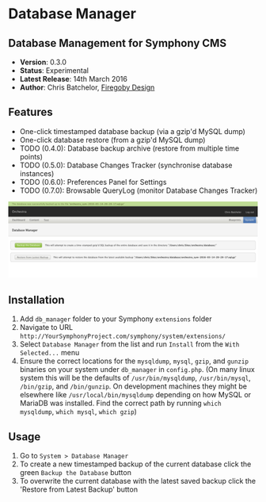# Database Manager

## Database Management for Symphony CMS

 - **Version**: 0.3.0
 - **Status**: Experimental
 - **Latest Release**: 14th March 2016
 - **Author**: Chris Batchelor, [Firegoby Design](http://firegoby.com/) 

## Features

 - One-click timestamped database backup (via a gzip'd MySQL dump)
 - One-click database restore (from a gzip'd MySQL dump)
 - TODO (0.4.0): Database backup archive (restore from multiple time points)
 - TODO (0.5.0): Database Changes Tracker (synchronise database instances)
 - TODO (0.6.0): Preferences Panel for Settings
 - TODO (0.7.0): Browsable QueryLog (monitor Database Changes Tracker)

![Database Manager UI](/screenshots/ui.png)

## Installation

1. Add `db_manager` folder to your Symphony `extensions` folder
2. Navigate to URL `http://YourSymphonyProject.com/symphony/system/extensions/`
3. Select `Database Manager` from the list and run `Install` from the `With Selected...` menu
4. Ensure the correct locations for the `mysqldump`, `mysql`, `gzip`, and `gunzip` binaries on your system under `db_manager` in `config.php`. (On many linux system this will be the defaults of `/usr/bin/mysqldump`, `/usr/bin/mysql`, `/bin/gzip`, and `/bin/gunzip`. On development machines they might be elsewhere like `/usr/local/bin/mysqldump` depending on how MySQL or MariaDB was installed. Find the correct path by running `which mysqldump`, `which mysql`, `which gzip`)

## Usage

1. Go to `System > Database Manager`
2. To create a new timestamped backup of the current database click the green `Backup the Database` button
3. To overwrite the current database with the latest saved backup click the 'Restore from Latest Backup' button


